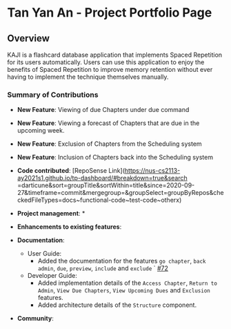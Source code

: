 # Tan Yan An - Project Portfolio Page

## Overview
KAJI is a flashcard database application that implements Spaced Repetition for its users automatically. Users can use
 this application to enjoy the benefits of Spaced Repetition to improve memory retention without ever having to
  implement the technique themselves manually.

### Summary of Contributions
* **New Feature**: Viewing of due Chapters under due command
* **New Feature**: Viewing a forecast of Chapters that are due in the upcoming week.
* **New Feature**: Exclusion of Chapters from the Scheduling system
* **New Feature**: Inclusion of Chapters back into the Scheduling system


* **Code contributed**: [RepoSense Link](https://nus-cs2113-ay2021s1.github.io/tp-dashboard/#breakdown=true&search
=darticune&sort=groupTitle&sortWithin=title&since=2020-09-27&timeframe=commit&mergegroup=&groupSelect=groupByRepos&checkedFileTypes=docs~functional-code~test-code~otherx)

* **Project management**:
  * 

* **Enhancements to existing features**:

* **Documentation**:
  * User Guide:
    * Added the documentation for the features `go chapter`, `back admin`, `due`, `preview`, `include` and `exclude`
    ` [\#72]()
  * Developer Guide:
    * Added implementation details of the `Access Chapter`, `Return to Admin`, `View Due Chapters`, `View Upcoming
     Dues` and `Exclusion` features.
    * Added architecture details of the `Structure` component.
* **Community**:


